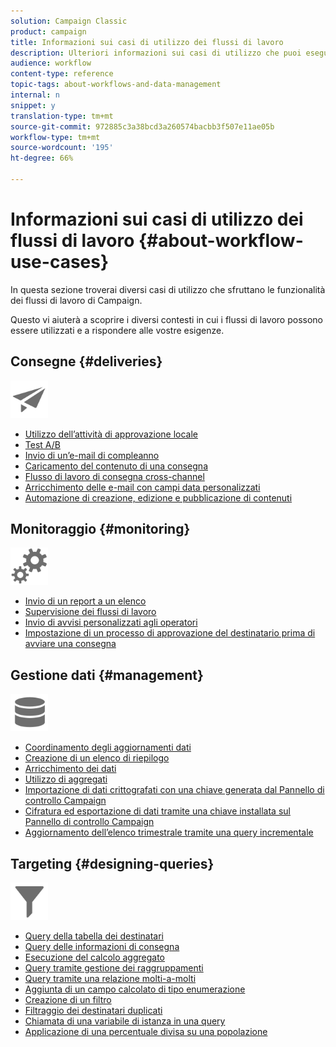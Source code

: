 ```yaml
---
solution: Campaign Classic
product: campaign
title: Informazioni sui casi di utilizzo dei flussi di lavoro
description: Ulteriori informazioni sui casi di utilizzo che puoi eseguire utilizzando i flussi di lavoro Campaign Classic.
audience: workflow
content-type: reference
topic-tags: about-workflows-and-data-management
internal: n
snippet: y
translation-type: tm+mt
source-git-commit: 972885c3a38bcd3a260574bacbb3f507e11ae05b
workflow-type: tm+mt
source-wordcount: '195'
ht-degree: 66%

---
```



# Informazioni sui casi di utilizzo dei flussi di lavoro {#about-workflow-use-cases}

In questa sezione troverai diversi casi di utilizzo che sfruttano le funzionalità dei flussi di lavoro di Campaign.

Questo vi aiuterà a scoprire i diversi contesti in cui i flussi di lavoro possono essere utilizzati e a rispondere alle vostre esigenze.

## Consegne {#deliveries}

<img src="assets/do-not-localize/icon_send.svg" width="60px">

* [Utilizzo dell’attività di approvazione locale](../../workflow/using/using-the-local-approval-activity.md)
* [Test A/B](../../workflow/using/a-b-testing.md)
* [Invio di un’e-mail di compleanno](../../workflow/using/sending-a-birthday-email.md)
* [Caricamento del contenuto di una consegna](../../workflow/using/loading-delivery-content.md)
* [Flusso di lavoro di consegna cross-channel](../../workflow/using/cross-channel-delivery-workflow.md)
* [Arricchimento delle e-mail con campi data personalizzati](../../workflow/using/email-enrichment-with-custom-date-fields.md)
* [Automazione di creazione, edizione e pubblicazione di contenuti](../../delivery/using/automating-via-workflows.md#examples)

## Monitoraggio {#monitoring}

<img src="assets/do-not-localize/icon_monitoring.svg" width="60px">

* [Invio di un report a un elenco](../../workflow/using/sending-a-report-to-a-list.md)
* [Supervisione dei flussi di lavoro](../../workflow/using/supervising-workflows.md)
* [Invio di avvisi personalizzati agli operatori](../../workflow/using/sending-personalized-alerts-to-operators.md)
* [Impostazione di un processo di approvazione del destinatario prima di avviare una consegna](../../workflow/using/using-the-local-approval-activity.md)

## Gestione dati {#management}

<img src="assets/do-not-localize/icon_manage.svg" width="60px">

* [Coordinamento degli aggiornamenti dati](../../workflow/using/coordinating-data-updates.md)
* [Creazione di un elenco di riepilogo](../../workflow/using/creating-a-summary-list.md)
* [Arricchimento dei dati](../../workflow/using/enriching-data.md)
* [Utilizzo di aggregati](../../workflow/using/using-aggregates.md)
* [Importazione di dati crittografati con una chiave generata dal Pannello di controllo Campaign](../../workflow/using/importing-data.md#use-case-gpg-decrypt)
* [Cifratura ed esportazione di dati tramite una chiave installata sul Pannello di controllo Campaign](../../workflow/using/how-to-use-workflow-data.md#use-case-gpg-encrypt)
* [Aggiornamento dell’elenco trimestrale tramite una query incrementale](../../workflow/using/quarterly-list-update.md)

## Targeting {#designing-queries}

<img src="assets/do-not-localize/icon_filter.svg" width="60px">

* [Query della tabella dei destinatari](../../workflow/using/querying-recipient-table.md)
* [Query delle informazioni di consegna](../../workflow/using/querying-delivery-information.md)
* [Esecuzione del calcolo aggregato](../../workflow/using/performing-aggregate-computing.md)
* [Query tramite gestione dei raggruppamenti](../../workflow/using/querying-using-grouping-management.md)
* [Query tramite una relazione molti-a-molti](../../workflow/using/querying-using-many-to-many-relationship.md)
* [Aggiunta di un campo calcolato di tipo enumerazione](../../workflow/using/adding-enumeration-type-calculated-field.md)
* [Creazione di un filtro](../../workflow/using/creating-a-filter.md)
* [Filtraggio dei destinatari duplicati](../../workflow/using/filtering-duplicated-recipients.md)
* [Chiamata di una variabile di istanza in una query](../../workflow/using/javascript-scripts-and-templates.md#calling-an-instance-variable-in-a-query)
* [Applicazione di una percentuale divisa su una popolazione](../../workflow/using/javascript-scripts-and-templates.md#example)
